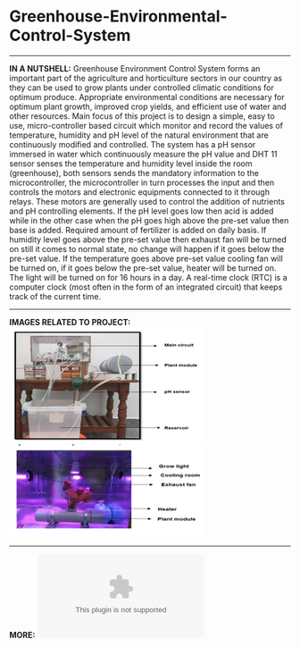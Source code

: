 # Greenhouse-Environmental-Control-System

--------------------------------------------------------------------------------------------------------------------------------------------------------------

**IN A NUTSHELL:**
	 Greenhouse Environment Control System forms an important part of the agriculture and horticulture sectors in our country as they can be used to grow plants under controlled climatic conditions for optimum produce. Appropriate environmental conditions are necessary for optimum plant growth, improved crop yields, and efficient use of water and other resources. Main focus of this project is to design a simple, easy to use, micro-controller based circuit which monitor and record the values of temperature, humidity and pH level of the natural environment that are continuously modified and controlled.
	 The system has a pH sensor immersed in water which continuously measure the pH value and DHT 11 sensor senses the temperature and humidity level inside the room (greenhouse), both sensors sends the mandatory information to the microcontroller, the microcontroller in turn processes the input and then controls the motors and electronic equipments connected to it through relays. These motors are generally used to control the addition of nutrients and pH controlling elements. If the pH level goes low then acid is added while in the other case when the pH goes high above the pre-set value then base is added. Required amount of fertilizer is added on daily basis. If humidity level goes above the pre-set value then exhaust fan will be turned on still it comes to normal state, no change will happen if it goes below the pre-set value. If the temperature goes above pre-set value cooling fan will be turned on, if it goes below the pre-set value, heater will be turned on. The light will be turned on for 16 hours in a day. A real-time clock (RTC) is a computer clock (most often in the form of an integrated circuit) that keeps track of the current time.	 
	 
-----------------------------------------------------------------------------------------------------------------------------------------------------------------

**IMAGES RELATED TO PROJECT:**
![](relatedimages/image1.PNG)
![](relatedimages/image2.PNG)

-----------------------------------------------------------------------------------------------------------------------------------------------------------------

**MORE:**
![](report.docx)
